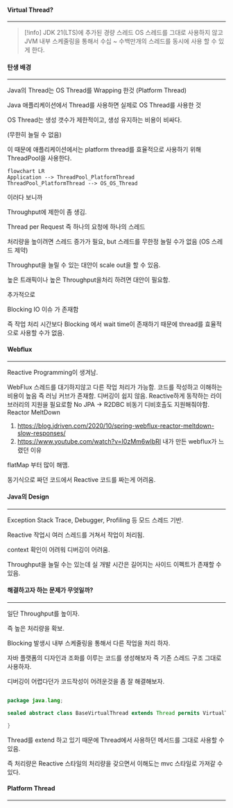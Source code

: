 #### Virtual Thread?
---

> [!info]
> JDK 21(LTS)에 추가된 경량 스레드
> OS 스레드를 그대로 사용하지 않고 JVM 내부 스케줄링을 통해서 
> 수십 ~ 수백만개의 스레드를 동시에 사용 할 수 있게 한다.

#### 탄생 배경
---

Java의 Thread는 OS Thread를 Wrapping 한것 (Platform Thread)

Java 애플리케이션에서 Thread를 사용하면 실제로 OS Thread를 사용한 것

OS Thread는 생성 갯수가 제한적이고, 생성 유지하는 비용이 비싸다.

(무한히 늘릴 수 없음)

이 때문에 애플리케이션에서는 platform thread를 효율적으로 사용하기 위해 ThreadPool을 사용한다.

```mermaid
flowchart LR
Application --> ThreadPool_PlatformThread
ThreadPool_PlatformThread --> OS_OS_Thread
```

이러다 보니까

Throughput에 제한이 좀 생김.

Thread per Request 즉 하나의 요청에 하나의 스레드

처리량을 높이려면 스레드 증가가 필요, but 스레드를 무한정 늘릴 수가 없음 (OS 스레드 제약)

Throughput을 늘릴 수 있는 대안이 scale out을 할 수 있음.

높은 트래픽이나 높은 Throughput을처리 하려면 대안이 필요함.

추가적으로

Blocking IO 이슈 가 존재함

즉 작업 처리 시간보다 Blocking 에서 wait time이 존재하기 때문에 thread를 효율적으로 사용할 수가 없음.

#### Webflux
---

Reactive Programming이 생겨남.

WebFlux 스레드를 대기하지않고 다른 작업 처리가 가능함.
코드를 작성하고 이해하는 비용이 높음 즉 러닝 커브가 존재함.
디버깅이 쉽지 않음.
Reactive하게 동작하는 라이브러리의 지원을 필요로함
No JPA -> R2DBC 비동기 디비호출도 지원해줘야함.
Reactor MeltDown 

1. https://blog.jdriven.com/2020/10/spring-webflux-reactor-meltdown-slow-responses/
2. https://www.youtube.com/watch?v=I0zMm6wIbRI 내가 만든 webflux가 느렸던 이유

flatMap 부터 많이 해맴.

동기식으로 짜던 코드에서 Reactive 코드를 짜는게 어려움.

#### Java의 Design
---

Exception Stack Trace, Debugger, Profiling 등 모드 스레드 기반.

Reactive 작업시 여러 스레드를 거쳐서 작업이 처리됨.

context 확인이 어려워 디버깅이 어려움.

Throughput을 늘릴 수는 있는데 실 개발 시간은 길어지는 사이드 이펙트가 존재할 수 있음.

#### 해결하고자 하는 문제가 무엇일까?
---
일단 Throughput를 높이자.

즉 높은 처리량을 확보.

Blocking 발생시 내부 스케줄링을 통해서 다른 작업을 처리 하자.

자바 플랫폼의 디자인과 조화를 이루는 코드를 생성해보자
즉 기존 스레드 구조 그대로 사용하자.

디버깅이 어렵다던가 코드작성이 어려운것을 좀 잘 해결해보자.

```java

package java.lang;

sealed abstract class BaseVirtualThread extends Thread permits VirtualThread, ThreadBuilders.BoundVirtualThread {

}
```

Thread를 extend 하고 있기 때문에 Thread에서 사용하던 메서드를 그대로 사용할 수 있음.

즉 처리량은 Reactive 스타일의 처리량을 갖으면서 이해도는 mvc 스타일로 가져갈 수 있다.

#### Platform Thread
---

